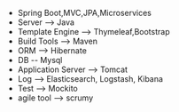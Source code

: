 - Spring Boot,MVC,JPA,Microservices
- Server --> Java
- Template Engine --> Thymeleaf,Bootstrap
- Build Tools --> Maven
- ORM --> Hibernate
- DB -- Mysql
- Application Server --> Tomcat
- Log --> Elasticsearch, Logstash, Kibana
- Test --> Mockito
- agile tool --> scrumy
